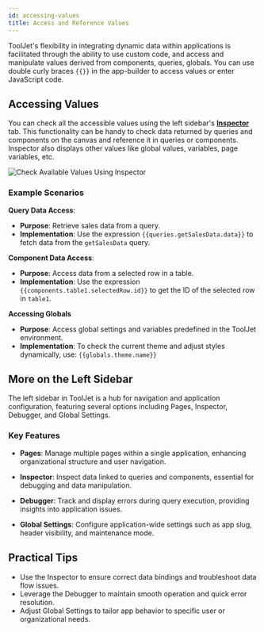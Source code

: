```yaml
---
id: accessing-values
title: Access and Reference Values
---
```


ToolJet's flexibility in integrating dynamic data within applications is facilitated through the ability to use custom code, and access and manipulate values derived from components, queries, globals. You can use double curly braces `{{}}` in the app-builder to access values or enter JavaScript code.

## Accessing Values

You can check all the accessible values using the left sidebar's **[Inspector](../../how-to/use-inspector/)** tab. This functionality can be handy to check data returned by queries and components on the canvas and reference it in queries or components. Inspector also displays other values like global values, variables, page variables, etc. 

![Check Available Values Using Inspector](/img/tooljet-concepts/writing-custom-code/inspector.png)

### Example Scenarios

**Query Data Access**:
- **Purpose**: Retrieve sales data from a query.
- **Implementation**: Use the expression `{{queries.getSalesData.data}}` to fetch data from the `getSalesData` query.

**Component Data Access**:
- **Purpose**: Access data from a selected row in a table.
- **Implementation**: Use the expression `{{components.table1.selectedRow.id}}` to get the ID of the selected row in `table1`.

**Accessing Globals**
- **Purpose**: Access global settings and variables predefined in the ToolJet environment.
- **Implementation**: To check the current theme and adjust styles dynamically, use:
`{{globals.theme.name}}`

## More on the Left Sidebar

The left sidebar in ToolJet is a hub for navigation and application configuration, featuring several options including Pages, Inspector, Debugger, and Global Settings.

### Key Features

- **Pages**: Manage multiple pages within a single application, enhancing organizational structure and user navigation.
  
- **Inspector**: Inspect data linked to queries and components, essential for debugging and data manipulation.

- **Debugger**: Track and display errors during query execution, providing insights into application issues.

- **Global Settings**: Configure application-wide settings such as app slug, header visibility, and maintenance mode.

## Practical Tips

- Use the Inspector to ensure correct data bindings and troubleshoot data flow issues.
- Leverage the Debugger to maintain smooth operation and quick error resolution.
- Adjust Global Settings to tailor app behavior to specific user or organizational needs.

